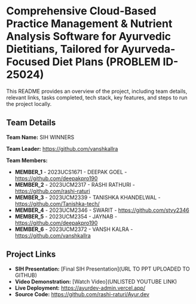 # Comprehensive Cloud-Based Practice Management & Nutrient Analysis Software for Ayurvedic Dietitians, Tailored for Ayurveda-Focused Diet Plans (PROBLEM ID-25024)

This README provides an overview of the project, including team details, relevant links, tasks completed, tech stack, key features, and steps to run the project locally.

## Team Details

**Team Name:** SIH WINNERS

**Team Leader:** https://github.com/vanshkallra

**Team Members:**

- **MEMBER_1** - 2023UCS1671 - DEEPAK GOEL - https://github.com/deepakpro190
- **MEMBER_2** - 2023UCM2317 - RASHI RATHURI - https://github.com/rashi-raturi
- **MEMBER_3** - 2023UCM2339 - TANISHKA KHANDELWAL - https://github.com/Tanishka-tech/
- **MEMBER_4** - 2023UCM2346 - SWARIT - https://github.com/stvy2346
- **MEMBER_5** - 2023UCM2354 - JAYNAB - https://github.com/deepakpro190
- **MEMBER_6** - 2023UCM2372 - VANSH KALRA - https://github.com/vanshkallra

## Project Links

- **SIH Presentation:** [Final SIH Presentation](URL TO PPT UPLOADED TO GITHUB)
- **Video Demonstration:** [Watch Video](UNLISTED YOUTUBE LINK)
- **Live Deployment:** https://ayurdev-admin.vercel.app/
- **Source Code:** https://github.com/rashi-raturi/Ayur.dev

